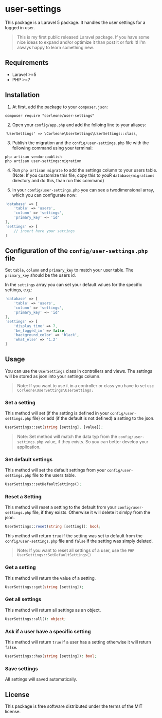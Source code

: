 # user-settings

This package is a Laravel 5 package. It handles the user settings for a logged in user.

> This is my first public released Laravel package. If you have some nice ideas to expand and/or optimize it than post it or fork it!
> I'm always happy to learn something new.

## Requirements

  - Laravel >=5
  - PHP >=7

## Installation
1. At first, add the package to your `composer.json`:
```
composer require "corleone/user-settings"
```
2. Open your `config/app.php` and add the folloing line to your aliases:
```
'UserSettings' => \Corleone\UserSettings\UserSettings::class,
```
3. Publish the migration and the `config/user-sattings.php` file with the following command using your terminal:
```
php artisan vendor:publish
php artisan user-settings:migration
```

4. Run `php artisan migrate` to add the settings column to your users table. (Note: If you customize this file, copy this to youR `database/migrations` directory and do this, than run this command)

5. In your `config/user-settings.php` you can see a twodimensional array, which you can configurate now:
```PHP
'database' => [
    'table' => 'users',
    'column' => 'settings',
    'primary_key' => 'id'
],
'settings' => [
    // insert here your settings
]
```

## Configuration of the `config/user-settings.php` file

Set `table`, `column` and `primary_key` to match your user table. The `primary_key` should be the users id.

In the `settings` array you can set your default values for the specific settings, e.g.:
```PHP
'database' => [
    'table' => 'users',
    'column' => 'settings',
    'primary_key' => 'id'
],
'settings' => [
    'display_time' => 7,
    'be_logged_in' => false,
    'background_color' => 'black',
    'what_else' => '1.2'
]
```

## Usage

You can use the `UserSettings` class in controllers and views. The settings will be stored as json into your settings column.
> Note: If you want to use it in a controller or class you have to set 
> `use Corleone\UserSettings\UserSettings;`

### Set a setting
This method will set (if the setting is defined in your `config/user-settings.php` file) or add (if the default is not defined) a setting to the json.
```PHP
UserSettings::set(string [setting], [value]);
```
> Note: Set method will match the data typ from the `config/user-settings.php` value, if they exists. So you can better develop your application.

### Set default settings
This method will set the default settings from your `config/user-settings.php` file to the users table.
```PHP
UserSettings::setDefaultSettings();
```

### Reset a Setting
This method will reset a setting to the default from your `config/user-settings.php` file, if they exists. Otherwise it will delete it simlpy from the json.
```PHP
UserSettings::reset(string [setting]): bool;
```
This method will return `true` if the setting was set to default from the `config/user-settings.php` file and `false` if the setting was simply deleted.

> Note: If you want to reset all settings of a user, use the `PHP UserSettings::SetDefaultSettings()`

### Get a setting
This method will return the value of a setting.
```PHP
UserSettings::get(string [setting]);
```

### Get all settings
This method will return all settings as an object.
```PHP
UserSettings::all(): object;
```

### Ask if a user have a specific setting
This method will return `true` if a user has a setting otherwise it will return `false`.
```PHP
UserSettings::has(string [setting]): bool;
```

### Save settings
All settings will saved automatically.

## License
This package is free software distributed under the terms of the MIT license.
